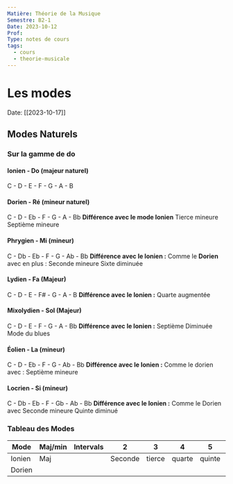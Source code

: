 ```yaml
---
Matière: Théorie de la Musique
Semestre: B2-1
Date: 2023-10-12
Prof: 
Type: notes de cours
tags:
  - cours
  - theorie-musicale
---
```

# Les modes
Date: [[2023-10-17]] 

## Modes Naturels
### Sur la gamme de do
#### Ionien - Do (majeur naturel)
C - D - E - F - G - A - B
#### Dorien - Ré (mineur naturel) 
C - D - Eb - F - G - A - Bb
**Différence avec le mode Ionien**
Tierce mineure 
Septième mineure
#### Phrygien - Mi (mineur)
C - Db - Eb - F - G - Ab - Bb
**Différence avec le Ionien :**
Comme le **Dorien** avec en plus : 
Seconde mineure
Sixte diminuée
#### Lydien - Fa (Majeur)
C - D - E - F# - G - A - B
**Différence avec le Ionien :**
Quarte augmentée
#### Mixolydien - Sol (Majeur)
C - D - E - F - G - A - Bb
**Différence avec le Ionien :**
Septième Diminuée
Mode du blues 
#### Éolien - La (mineur)
C - D - Eb - F - G - Ab - Bb 
**Différence avec le Ionien :**
Comme le dorien avec :
Septième mineure 
#### Locrien - Si (mineur)
C - Db - Eb - F - Gb - Ab - Bb 
**Différence avec le Ionien :**
Comme le Dorien avec 
Seconde mineure 
Quinte diminué

### Tableau des Modes
| Mode   | Maj/min | Intervals | 2       | 3      | 4      | 5      | 6     | 7        |
| ------ | ------- | --------- | ------- | ------ | ------ | ------ | ----- | -------- |
| Ionien | Maj     |           | Seconde | tierce | quarte | quinte | sixte | septième |
| Dorien |         |           |         |        |        |        |       |          |
